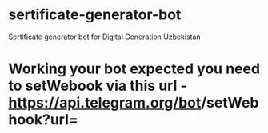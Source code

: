 # sertificate-generator-bot
 Sertificate generator bot for Digital Generation Uzbekistan
 
# Working your bot expected you need to setWebook via this url - https://api.telegram.org/bot<bot token>/setWebhook?url=<host url>
